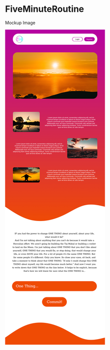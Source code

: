 # FiveMinuteRoutine

Mockup Image

![Homepage Image](https://github.com/creepercats/FiveMinuteRoutine/blob/main/Mock/Homepage.jpg)
